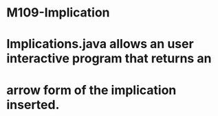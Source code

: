 # M109-Implication
# 	Implications.java allows an user interactive program that returns an 
# 	arrow form of the implication inserted. 
